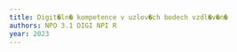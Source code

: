 ```yaml
---
title: Digit�ln� kompetence v uzlov�ch bodech vzdl�v�n�
authors: NPO 3.1 DIGI NPI R
year: 2023
---
```


